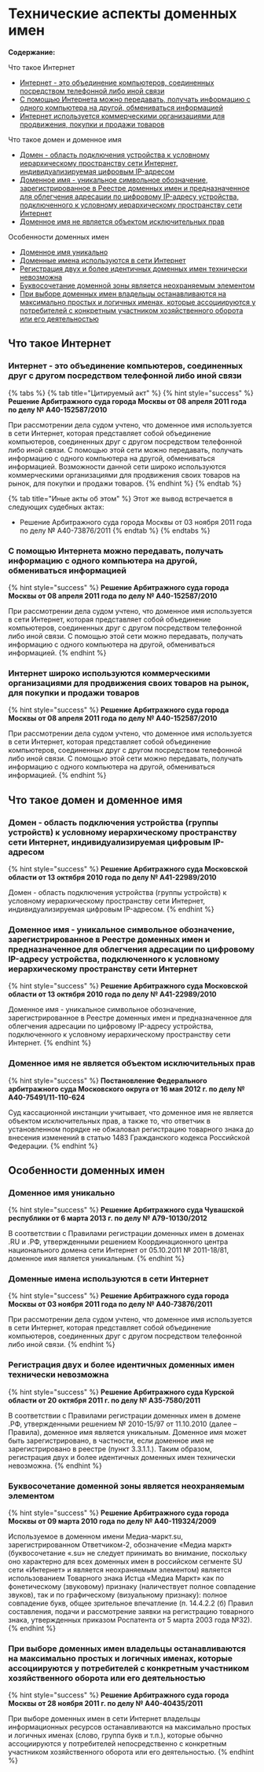 # Технические аспекты доменных имен

**Содержание:**

Что такое Интернет

* [Интернет - это объединение компьютеров, соединенных посредством телефонной либо иной связи](tech.md#Интернет---это-объединение-компьютеров-соединенных-посредством-телефонной-либо-иной-связи)
* [С помощью Интернета можно передавать, получать информацию с одного компьютера на другой, обмениваться информацией](https://github.com/xCounsel/kardamon/blob/master/Russian/courts/tech.md#С-помощью-Интернета-можно-передавать-получать-информацию-с-одного-компьютера-на-другой-обмениваться-информацией)
* [Интернет используется коммерческими организациями для продвижения, покупки и продажи товаров](https://github.com/xCounsel/kardamon/blob/master/Russian/courts/tech.md#Интернет-используется-коммерческими-организациями-для-продвижения-покупки-и-продажи-товаров)

Что такое домен и доменное имя

* [Домен - область подключения устройства к условному иерархическому пространству сети Интернет, индивидуализируемая цифровым IP-адресом](https://github.com/xCounsel/kardamon/blob/master/Russian/courts/tech.md#Домен---область-подключения-устройства-к-условному-иерархическому-пространству-сети-Интернет-индивидуализируемая-цифровым-ip-адресом)
* [Доменное имя - уникальное символьное обозначение, зарегистрированное в Реестре доменных имен и предназначенное для облегчения адресации по цифровому IP-адресу устройства, подключенного к условному иерархическому пространству сети Интернет](https://github.com/xCounsel/kardamon/blob/master/Russian/courts/tech.md#Доменное-имя---уникальное-символьное-обозначение-зарегистрированное-в-Реестре-доменных-имен-и-предназначенное-для-облегчения-адресации-по-цифровому-ip-адресу-устройства-подключенного-к-условному-иерархическому-пространству-сети-Интернет)
* [Доменное имя не является объектом исключительных прав](https://github.com/xCounsel/kardamon/blob/master/Russian/courts/tech.md#Доменное-имя-не-является-объектом-исключительных-прав)

Особенности доменных имен

* [Доменное имя уникально](https://github.com/xCounsel/kardamon/blob/master/Russian/courts/tech.md#Доменное-имя-уникально)
* [Доменные имена используются в сети Интернет](https://github.com/xCounsel/kardamon/blob/master/Russian/courts/tech.md#Доменные-имена-используются-в-сети-Интернет)
* [Регистрация двух и более идентичных доменных имен технически невозможна](https://github.com/xCounsel/kardamon/blob/master/Russian/courts/tech.md#Регистрация-двух-и-более-идентичных-доменных-имен-технически-невозможна)
* [Буквосочетание доменной зоны является неохраняемым элементом](https://github.com/xCounsel/kardamon/blob/master/Russian/courts/tech.md#Буквосочетание-доменной-зоны-является-неохраняемым-элементом)
* [При выборе доменных имен владельцы останавливаются на максимально простых и логичных именах, которые ассоциируются у потребителей с конкретным участником хозяйственного оборота или его деятельностью](https://github.com/xCounsel/kardamon/blob/master/Russian/courts/tech.md#При-выборе-доменных-имен-владельцы-останавливаются-на-максимально-простых-и-логичных-именах-которые-ассоциируются-у-потребителей-с-конкретным-участником-хозяйственного-оборота-или-его-деятельностью)

## Что такое Интернет

### Интернет - это объединение компьютеров, соединенных друг с другом посредством телефонной либо иной связи

{% tabs %}
{% tab title="Цитируемый акт" %}
{% hint style="success" %}
**Решение Арбитражного суда города Москвы от 08 апреля 2011 года по делу № А40-152587/2010**

При рассмотрении дела судом учтено, что доменное имя используется в сети Интернет, которая представляет собой объединение компьютеров, соединенных друг с другом посредством телефонной либо иной связи. С помощью этой сети можно передавать, получать информацию с одного компьютера на другой, обмениваться информацией. Возможности данной сети широко используются коммерческими организациями для продвижения своих товаров на рынок, для покупки и продажи товаров.
{% endhint %}
{% endtab %}

{% tab title="Иные акты об этом" %}
Этот же вывод встречается в следующих судебных актах:

* Решение Арбитражного суда города Москвы от 03 ноября 2011 года по делу № А40-73876/2011
{% endtab %}
{% endtabs %}

### С помощью Интернета можно передавать, получать информацию с одного компьютера на другой, обмениваться информацией

{% hint style="success" %}
**Решение Арбитражного суда города Москвы от 08 апреля 2011 года по делу № А40-152587/2010**

При рассмотрении дела судом учтено, что доменное имя используется в сети Интернет, которая представляет собой объединение компьютеров, соединенных друг с другом посредством телефонной либо иной связи. С помощью этой сети можно передавать, получать информацию с одного компьютера на другой, обмениваться информацией.
{% endhint %}

### Интернет широко используются коммерческими организациями для продвижения своих товаров на рынок, для покупки и продажи товаров

{% hint style="success" %}
**Решение Арбитражного суда города Москвы от 08 апреля 2011 года по делу № А40-152587/2010**

При рассмотрении дела судом учтено, что доменное имя используется в сети Интернет, которая представляет собой объединение компьютеров, соединенных друг с другом посредством телефонной либо иной связи. С помощью этой сети можно передавать, получать информацию с одного компьютера на другой, обмениваться информацией.
{% endhint %}

## Что такое домен и доменное имя

### Домен - область подключения устройства \(группы устройств\) к условному иерархическому пространству сети Интернет, индивидуализируемая цифровым IP-адресом

{% hint style="success" %}
**Решение Арбитражного суда Московской области от 13 октября 2010 года по делу № А41-22989/2010**

Домен - область подключения устройства \(группы устройств\) к условному иерархическому пространству сети Интернет, индивидуализируемая цифровым IP-адресом.
{% endhint %}

### Доменное имя - уникальное символьное обозначение, зарегистрированное в Реестре доменных имен и предназначенное для облегчения адресации по цифровому IP-адресу устройства, подключенного к условному иерархическому пространству сети Интернет

{% hint style="success" %}
**Решение Арбитражного суда Московской области от 13 октября 2010 года по делу № А41-22989/2010**

Доменное имя - уникальное символьное обозначение, зарегистрированное в Реестре доменных имен и предназначенное для облегчения адресации по цифровому IP-адресу устройства, подключенного к условному иерархическому пространству сети Интернет.
{% endhint %}

### Доменное имя не является объектом исключительных прав

{% hint style="success" %}
**Постановление Федерального арбитражного суда Московского округа от 16 мая 2012 г. по делу № А40-75491/11-110-624**

Суд кассационной инстанции учитывает, что доменное имя не является объектом исключительных прав, а также то, что ответчик в установленном порядке не обжаловал регистрацию товарного знака до внесения изменений в статью 1483 Гражданского кодекса Российской Федерации.
{% endhint %}

## Особенности доменных имен

### Доменное имя уникально

{% hint style="success" %}
**Решение Арбитражного суда Чувашской республики от 6 марта 2013 г. по делу № А79-10130/2012**

В соответствии с Правилами регистрации доменных имен в доменах .RU и .РФ, утвержденными решением Координационного центра национального домена сети Интернет от 05.10.2011 № 2011-18/81, доменное имя является уникальным.
{% endhint %}

### Доменные имена используются в сети Интернет

{% hint style="success" %}
**Решение Арбитражного суда города Москвы от 03 ноября 2011 года по делу № А40-73876/2011**

При рассмотрении дела судом учтено, что доменное имя используется в сети Интернет, которая представляет собой объединение компьютеров, соединенных друг с другом посредством телефонной либо иной связи.
{% endhint %}

### Регистрация двух и более идентичных доменных имен технически невозможна

{% hint style="success" %}
**Решение Арбитражного суда Курской области от 20 октября 2011 г. по делу № А35-7580/2011**

В соответствии с Правилами регистрации доменных имен в домене .РФ, утвержденными решением № 2010-15/97 от 11.10.2010 \(далее – Правила\), доменное имя является уникальным. Доменное имя может быть зарегистрировано, в частности, если доменное имя не зарегистрировано в реестре \(пункт 3.3.1.1.\). Таким образом, регистрация двух и более идентичных доменных имен технически невозможна.
{% endhint %}

### Буквосочетание доменной зоны является неохраняемым элементом

{% hint style="success" %}
**Решение Арбитражного суда города Москвы от 09 марта 2010 года по делу № А40-119324/2009**

Используемое в доменном имени Медиа-маркт.su, зарегистрированном Ответчиком-2, обозначение «Медиа маркт» \(буквосочетание «.su» не следует принимать во внимание, поскольку оно характерно для всех доменных имен в российском сегменте SU сети «Интернет» и является неохраняемым элементом\) является использованием Товарного знака Истца «Медиа Маркт» как по фонетическому \(звуковому\) признаку \(наличествует полное совпадение звуков\), так и по графическому \(визуальному признаку\): полное совпадение букв, общее зрительное впечатление \(п. 14.4.2.2 \(б\) Правил составления, подачи и рассмотрение заявки на регистрацию товарного знака, утвержденных приказом Роспатента от 5 марта 2003 года №32\).
{% endhint %}

### При выборе доменных имен владельцы останавливаются на максимально простых и логичных именах, которые ассоциируются у потребителей с конкретным участником хозяйственного оборота или его деятельностью

{% hint style="success" %}
**Решение Арбитражного суда города Москвы от 28 ноября 2011 г. по делу № А40-40435/2011**

При выборе доменных имен в сети Интернет владельцы информационных ресурсов останавливаются на максимально простых и логичных именах \(слово, группа букв и т.п.\), которые обычно ассоциируются у потребителей непосредственно с конкретным участником хозяйственного оборота или его деятельностью.
{% endhint %}

